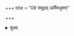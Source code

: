 +++
title = "09 समुद्राद् ऊर्मिमधुमाम्"

+++


<details><summary>मूलम्</summary>

स॒मु॒द्राद् ऊ॒र्मिमधु॑मा॒ँ॒ उदा॑रद्  
उपा॒ँ॒शुना॒ सम॑मृत॒त्वम् आ॑नट् ।  
घृ॒तस्य॒ नाम॒ गुह्य॒य्ँ यद् अस्ति॑  
जि॒ह्वा दे॒वाना॑म॒मृत॑स्य॒ नाभिः॑ ॥ (22)
</details>